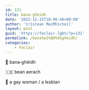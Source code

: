 ```yaml
---
id: 131
title: bana‑ghèidh
date: '2022-12-15T10:46:46+00:00'
author: 'Crìstean MacMhìcheil'
layout: post
guid: 'https://faclair.lgbt/?p=131'
permalink: /bana%e2%80%91gheidh/
categories:
    - Faclair
---
```


&#x1f3f4;&#xe0067;&#xe0062;&#xe0073;&#xe0063;&#xe0074;&#xe007f; bana‑ghèidh

&#x1f1ee;&#x1f1ea; bean aerach

&#x1f3f4;&#xe0067;&#xe0062;&#xe0065;&#xe006e;&#xe0067;&#xe007f; a gay woman / a lesbian